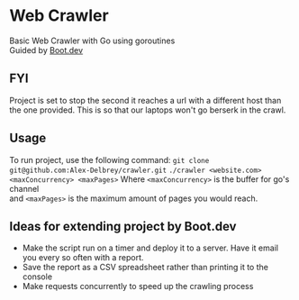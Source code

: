 # Web Crawler
Basic Web Crawler with Go using goroutines\
Guided by [Boot.dev](https://www.boot.dev)
## FYI
Project is set to stop the second it reaches a url with a different host than the one provided. This is so that our laptops won't go berserk in the crawl.
## Usage
To run project, use the following command:
```git clone git@github.com:Alex-Delbrey/crawler.git```
```./crawler <website.com> <maxConcurrency> <maxPages>```
Where ```<maxConcurrency>``` is the buffer for go's channel\
and ```<maxPages>``` is the maximum amount of pages you would reach.
## Ideas for extending project by Boot.dev
- Make the script run on a timer and deploy it to a server. Have it email you every so often with a report.
- Save the report as a CSV spreadsheet rather than printing it to the console
- Make requests concurrently to speed up the crawling process
